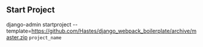 ## Start Project

django-admin startproject --template=https://github.com/Hastes/django_webpack_boilerplate/archive/master.zip `project_name`
